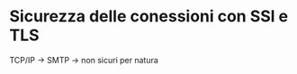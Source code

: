# Sicurezza delle conessioni con SSl e TLS

TCP/IP -> SMTP -> non sicuri per natura


<!--stackedit_data:
eyJoaXN0b3J5IjpbLTExMjA3NjAyODZdfQ==
-->